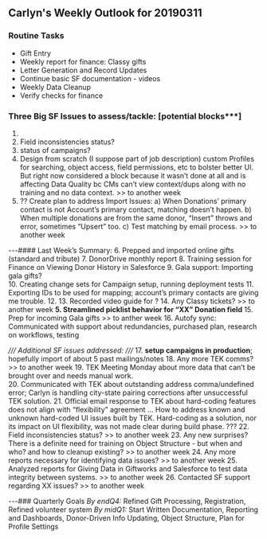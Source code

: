 ## Carlyn's Weekly Outlook for 20190311
### Routine Tasks
* Gift Entry
* Weekly report for finance: Classy gifts
* Letter Generation and Record Updates
* Continue basic SF documentation - videos
* Weekly Data Cleanup
* Verify checks for finance

### Three Big SF Issues to assess/tackle: [potential blocks***]
1. 
2. Field inconsistencies status?
3. status of campaigns?
4. Design from scratch (I suppose part of job description) custom Profiles for searching, object access, field permissions, etc to bolster better UI.  But right now considered a block because it wasn’t done at all and is affecting Data Quality bc CMs can’t view context/dups along with no training and no data context. >> to another week
5. ?? Create plan to address Import Issues: a) When Donations’ primary contact is not Account’s primary contact, matching doesn’t happen.  b) When multiple donations are from the same donor, “Insert” throws and error, sometimes “Upsert” too.  c) Test matching by email process. >> to another week

---#### Last Week’s Summary:
6. Prepped and imported online gifts (standard and tribute)
7. DonorDrive monthly report
8. Training session for Finance on Viewing Donor History in Salesforce
9. Gala support: Importing gala gifts?  
10. Creating change sets for Campaign setup, running deployment tests
11. Exporting IDs to be used for mapping; account’s primary contacts are giving me trouble.
12. 
13. Recorded video guide for ?
14. Any Classy tickets?  >> to another week
**5. Streamlined picklist behavior for “XX” Donation field**
15. Prep for incoming Gala gifts >> to anther week
16. Autofy sync: Communicated with support about redundancies, purchased plan, research on workflows, testing

*/// Additional SF issues addressed: ///*
17. **setup campaigns in production**; hopefully import of about 5 past mailings/notes
18. Any more TEK comms?  >> to another week
19. TEK Meeting Monday about more data that can’t be brought over and needs manual work.  
20. Communicated with TEK about outstanding address comma/undefined error; Carlyn is handling city-state pairing corrections after unsuccessful TEK solution.
21. Official email response to TEK about hard-coding features does not align with “flexibility” agreement … How to address known and unknown hard-coded UI issues built by TEK.  Hard-coding as a solution, nor its impact on UI flexibility, was not made clear during build phase.  ???
22. Field inconsistencies status?  >> to another week
23. Any new surprises?  There is a definite need for training on Object Structure - but when and who?  and how to cleanup existing?  >> to another week
24. Any more reports necessary for identifying data issues?  >> to another week
25. Analyzed reports for Giving Data in Giftworks and Salesforce to test data integrity between systems.  >> to another week
26. Contacted SF support regarding XX issues?   >> to another week

---### Quarterly Goals
*By endQ4:* Refined Gift Processing, Registration, Refined volunteer system
*By midQ1:* Start Written Documentation, Reporting and Dashboards, Donor-Driven Info Updating, Object Structure, Plan for Profile Settings